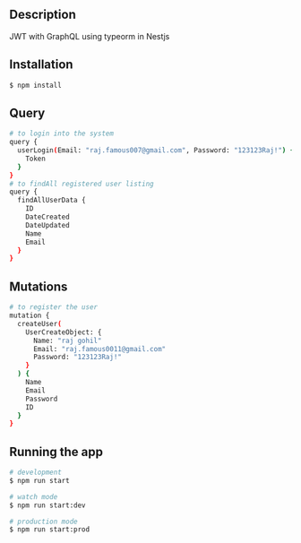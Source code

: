 ## Description

JWT with GraphQL using typeorm in Nestjs

## Installation

```bash
$ npm install
```

## Query

```bash
# to login into the system
query {
  userLogin(Email: "raj.famous007@gmail.com", Password: "123123Raj!") {
    Token
  }
}
# to findAll registered user listing
query {
  findAllUserData {
    ID
    DateCreated
    DateUpdated
    Name
    Email
  }
}

```

## Mutations

```bash
# to register the user
mutation {
  createUser(
    UserCreateObject: {
      Name: "raj gohil"
      Email: "raj.famous0011@gmail.com"
      Password: "123123Raj!"
    }
  ) {
    Name
    Email
    Password
    ID
  }
}
```

## Running the app

```bash
# development
$ npm run start

# watch mode
$ npm run start:dev

# production mode
$ npm run start:prod
```
